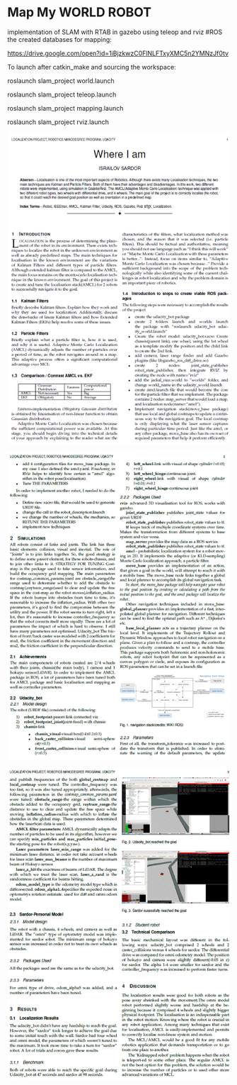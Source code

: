 
# Map My WORLD ROBOT
 implementation of SLAM with RTAB in gazebo using teleop and rviz #ROS
the created databases for mapping\:

<https://drive.google.com/open?id=1iBjzkwzC0FlNLFTxyXMC5n2YMNzJf0tv>

To launch after catkin_make and sourcing the workspace:

roslaunch slam_project world.launch

roslaunch slam_project teleop.launch

roslaunch slam_project mapping.launch

roslaunch slam_project rviz.launch

![](images/1.PNG)

![](images/2.PNG)

![](images/3.PNG)


